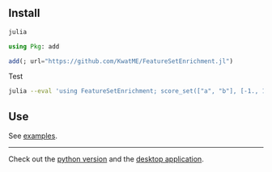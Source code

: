 ## Install

```sh
julia
```

```julia
using Pkg: add

add(; url="https://github.com/KwatME/FeatureSetEnrichment.jl")
```

Test

```sh
julia --eval 'using FeatureSetEnrichment; score_set(["a", "b"], [-1., 1.], ["b"])'
```

## Use

See [examples](notebook/example.ipynb).

---

Check out the [python version](https://github.com/KwatME/FeatureSetEnrichment.py) and the [desktop application](https://github.com/KwatME/GSEA.web).

